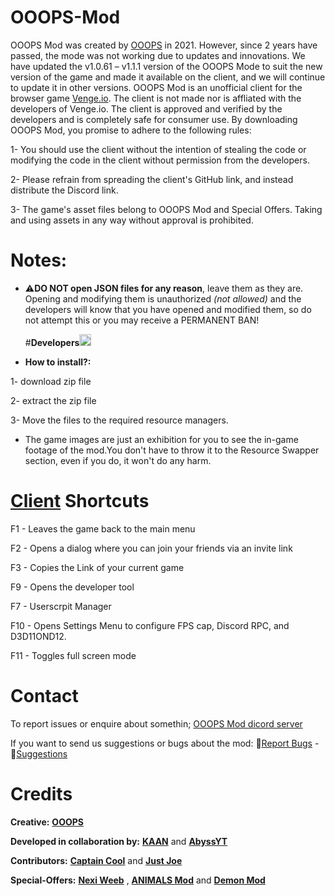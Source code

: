# OOOPS-Mod
OOOPS Mod was created by [OOOPS](https://youtube.com/@OOOPSio?si=KjjgGN1gNQo6A8sd) in 2021. However, since 2 years have passed, the mode was not working due to updates and innovations. We have updated the v1.0.61 – v1.1.1 version of the OOOPS Mode to suit the new version of the game and made it available on the client, and we will continue to update it in other versions. OOOPS Mod is an unofficial client for the browser game [Venge.io](Venge.io). The client is not made nor is affliated with the developers of Venge.io. The client is approved and verified by the developers and is completely safe for consumer use. By downloading OOOPS Mod, you promise to adhere to the following rules:

1- You should use the client without the intention of stealing the code or modifying the code in the client without permission from the developers.

2- Please refrain from spreading the client's GitHub link, and instead distribute the Discord link. 

3- The game's asset files belong to OOOPS Mod and Special Offers. Taking and using assets in any way without approval is prohibited.

# Notes:

- ⚠️**DO NOT open JSON files for any reason**, leave them as they are. Opening and modifying them is unauthorized _(not allowed)_ and the developers will know that you have opened and modified them, so do not attempt this or you may receive a PERMANENT BAN!

  #**Developers**<img src="https://iili.io/JTflAKJ.png" alt="verified" width="19" height="19">

- **How to install?:**

 1- download zip file

 2- extract the zip file

 3- Move the files to the required resource managers.
  

- The game images are just an exhibition for you to see the in-game footage of the mod.You don't have to throw it to the Resource Swapper section, even if you do, it won't do any harm.
  

# [Client](https://social.venge.io/client) Shortcuts
F1 - Leaves the game back to the main menu

F2 - Opens a dialog where you can join your friends via an invite link

F3 - Copies the Link of your current game

F9 - Opens the developer tool

F7 - Userscrpit Manager

F10 - Opens Settings Menu to configure FPS cap, Discord RPC, and D3D11OND12.

F11 - Toggles full screen mode

# Contact
To report issues or enquire about somethin; [OOOPS Mod dicord server](https://youtube.com/@OOOPSio?si=KjjgGN1gNQo6A8sd)

If you want to send us suggestions or bugs about the mod:
🐞[Report Bugs](https://github.com/sheeshKAAN/OOOPS-mod/issues/3) - 💭[Suggestions](https://github.com/sheeshKAAN/OOOPS-mod/issues/4)
#  Credits
**Creative:**
**[OOOPS](https://youtube.com/@OOOPSio?si=KjjgGN1gNQo6A8sd)**

**Developed in collaboration by:** 
**[KAAN](https://github.com/sheeshKAAN)** 
and **[AbyssYT](https://github.com/AbyssYT6)**
 
**Contributors:**
**[Captain Cool](https://github.com/Capta1nCool)** and **[Just Joe](https://github.com/JustxJoe)**

**Special-Offers:** **[Nexi Weeb](https://github.com/JustxJoe/NeXi-Weeb)** , **[ANIMALS Mod](https://cdn.discordapp.com/attachments/1056607402763493396/1088484524322725938/ANIMALS-Mod_2.zip)** and **[Demon Mod](https://discord.com/channels/902847971274653747/1108437255300849804/1108438099429695588)**
 
